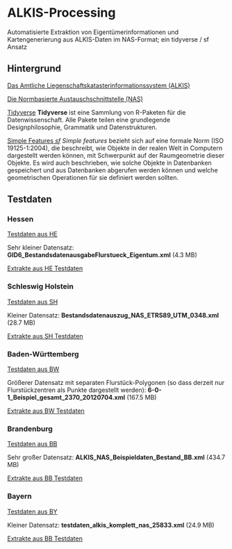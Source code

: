 # ALKIS-Processing

Automatisierte Extraktion von Eigentümerinformationen und Kartengenerierung aus ALKIS-Daten im NAS-Format; ein tidyverse / sf Ansatz

## Hintergrund

[Das Amtliche Liegenschaftskatasterinformationssystem (ALKIS)](https://de.wikipedia.org/wiki/Amtliches_Liegenschaftskatasterinformationssystem)

[Die Normbasierte Austauschschnittstelle (NAS)](https://de.wikipedia.org/wiki/Normbasierte_Austauschschnittstelle)

[Tidyverse](https://www.tidyverse.org)
**Tidyverse** ist eine Sammlung von R-Paketen für die Datenwissenschaft. Alle Pakete teilen eine grundlegende Designphilosophie, Grammatik und Datenstrukturen. 

[Simple Features *sf*](https://r-spatial.github.io/sf/articles/sf1.html)
*Simple features* bezieht sich auf eine formale Norm (ISO 19125-1:2004), die beschreibt, wie Objekte in der realen Welt in Computern dargestellt werden können, mit Schwerpunkt auf der Raumgeometrie dieser Objekte. Es wird auch beschrieben, wie solche Objekte in Datenbanken gespeichert und aus Datenbanken abgerufen werden können und welche geometrischen Operationen für sie definiert werden sollten.


## Testdaten

### Hessen

[Testdaten aus HE](https://www.gds.hessen.de/)

Sehr kleiner Datensatz: **GID6_BestandsdatenausgabeFlurstueck_Eigentum.xml** (4.3 MB)

[Extrakte aus HE Testdaten](testExtracts/HE/ALKIS_processing.html)

### Schleswig Holstein

[Testdaten aus SH](https://www.schleswig-holstein.de/DE/Landesregierung/LVERMGEOSH/Downloads/DownloadTestdaten/downloadsTestdatenAlkis.html)

Kleiner Datensatz: **Bestandsdatenauszug_NAS_ETRS89_UTM_0348.xml** (28.7 MB)

[Extrakte aus SH Testdaten](testExtracts/SH/ALKIS_processing.html)


### Baden-Württemberg

[Testdaten aus BW](https://www.lgl-bw.de/lgl-internet/opencms/de/05_Geoinformation/AAA/ALKIS/alkis-testdaten.html)

Größerer Datensatz mit separaten Flurstück-Polygonen (so dass derzeit nur Flurstückzentren als Punkte dargestellt werden): **6-0-1_Beispiel_gesamt_2370_20120704.xml** (167.5 MB)

[Extrakte aus BW Testdaten](testExtracts/BW/ALKIS_processing.html)



### Brandenburg

[Testdaten aus BB](https://www.geobasis-bb.de/geodaten/aaa-testdaten.html)

Sehr großer Datensatz: **ALKIS_NAS_Beispieldaten_Bestand_BB.xml** (434.7 MB)

[Extrakte aus BB Testdaten](testExtracts/BB/ALKIS_processing.html)


### Bayern

[Testdaten aus BY](https://www.ldbv.bayern.de/service/testdaten.html)

Kleiner Datensatz: **testdaten_alkis_komplett_nas_25833.xml** (24.9 MB)

[Extrakte aus BB Testdaten](testExtracts/BY/ALKIS_processing.html)
